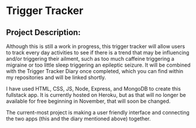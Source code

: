 <h1>Trigger Tracker</h1>
<span>
<h2>Project Description:</h2>
<p>Although this is still a work in progress, this trigger tracker will allow users to track every day activities to see if there is a trend that may be influencing and/or triggering their ailment, such as too much caffeine triggering a migraine or too little sleep triggering an epileptic seizure.  It will be combined with the Trigger Tracker Diary once completed, which you can find within my repositories and will be linked shortly.</p>
<p>I have used HTML, CSS, JS, Node, Express, and MongoDB to create this fullstack app.  It is currently hosted on Heroku, but as that will no longer be available for free beginning in November, that will soon be changed.</p>
<p>The current-most project is making a user friendly interface and connecting the two apps (this and the diary mentioned above) together.</p>
</span>
<span>
<h2></h2>
</span>
